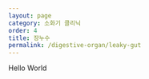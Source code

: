 ```yaml
---
layout: page
category: 소화기 클리닉
order: 4
title: 장누수
permalink: /digestive-organ/leaky-gut
---
```


Hello World

